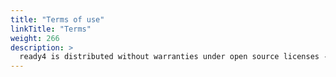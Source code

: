 ```yaml
---
title: "Terms of use"
linkTitle: "Terms"
weight: 266
description: >
  ready4 is distributed without warranties under open source licenses - we just ask you to appropriately cite it. 
---
```




